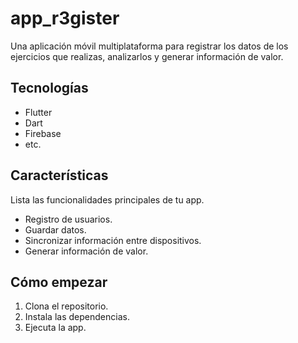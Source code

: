 # app_r3gister

Una aplicación móvil multiplataforma para registrar los datos de los ejercicios que realizas, analizarlos y generar información de valor.

## Tecnologías

* Flutter
* Dart
* Firebase
* etc.

## Características

Lista las funcionalidades principales de tu app.

* Registro de usuarios.
* Guardar datos.
* Sincronizar información entre dispositivos.
* Generar información de valor.

## Cómo empezar

1.  Clona el repositorio.
2.  Instala las dependencias.
3.  Ejecuta la app.